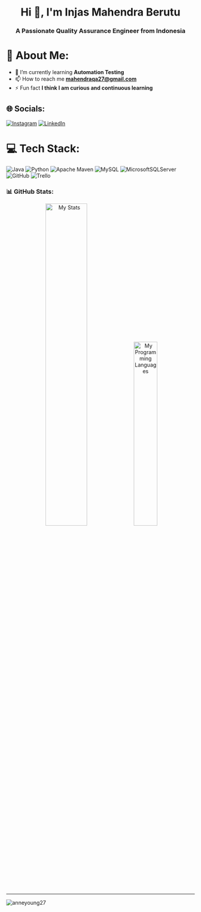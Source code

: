 <h1 align="center">Hi 👋, I'm Injas Mahendra Berutu</h1>
<h3 align="center">A Passionate Quality Assurance Engineer from Indonesia</h3>

# 💫 About Me:
- 🌱 I’m currently learning **Automation Testing**
- 📫 How to reach me **mahendraqa27@gmail.com** 
- ⚡ Fun fact **I think I am curious and continuous learning**


## 🌐 Socials:
[![Instagram](https://img.shields.io/badge/Instagram-%23E4405F.svg?logo=Instagram&logoColor=white)](https://instagram.com/https://www.instagram.com/nowsmart27/) [![LinkedIn](https://img.shields.io/badge/LinkedIn-%230077B5.svg?logo=linkedin&logoColor=white)](https://linkedin.com/in/https://www.linkedin.com/in/imb27/) 

# 💻 Tech Stack:
![Java](https://img.shields.io/badge/java-%23ED8B00.svg?style=for-the-badge&logo=openjdk&logoColor=white) ![Python](https://img.shields.io/badge/python-3670A0?style=for-the-badge&logo=python&logoColor=ffdd54) ![Apache Maven](https://img.shields.io/badge/Apache%20Maven-C71A36?style=for-the-badge&logo=Apache%20Maven&logoColor=white) ![MySQL](https://img.shields.io/badge/mysql-4479A1.svg?style=for-the-badge&logo=mysql&logoColor=white) ![MicrosoftSQLServer](https://img.shields.io/badge/Microsoft%20SQL%20Server-CC2927?style=for-the-badge&logo=microsoft%20sql%20server&logoColor=white) ![GitHub](https://img.shields.io/badge/github-%23121011.svg?style=for-the-badge&logo=github&logoColor=white) ![Trello](https://img.shields.io/badge/Trello-%23026AA7.svg?style=for-the-badge&logo=Trello&logoColor=white)

<h3 align="left">📊 GitHub Stats:</h3>
<p align="center">
  <img alt="My Stats" width="47%" src="https://github-readme-stats.vercel.app/api?username=anneyoung27&show_icons=true&bg_color=00000000&theme=github_dark_dimmed"/>
  <img alt="My Programming Languages" width="35.5%" src="https://github-readme-stats.vercel.app/api/top-langs/?username=anneyoung27&layout=compact&theme=github_dark_dimmed"/>
</p>

---
<p align="left"> <img src="https://komarev.com/ghpvc/?username=anneyoung27&label=Profile%20views&color=0e75b6&style=flat" alt="anneyoung27" /> </p>

<!-- Proudly created with GPRM ( https://gprm.itsvg.in ) -->
